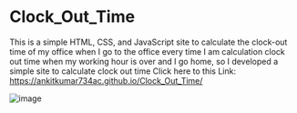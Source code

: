 # Clock_Out_Time
This is a simple HTML, CSS, and JavaScript site to calculate the clock-out time of my office when I go to the office every time I am calculation clock out time when my working hour is over and I go home, so I developed a simple site to calculate clock out time
Click here to this Link: https://ankitkumar734ac.github.io/Clock_Out_Time/


![image](https://user-images.githubusercontent.com/71343747/207143960-3b839373-39e4-4601-a981-bba3bba1dd1d.png)

